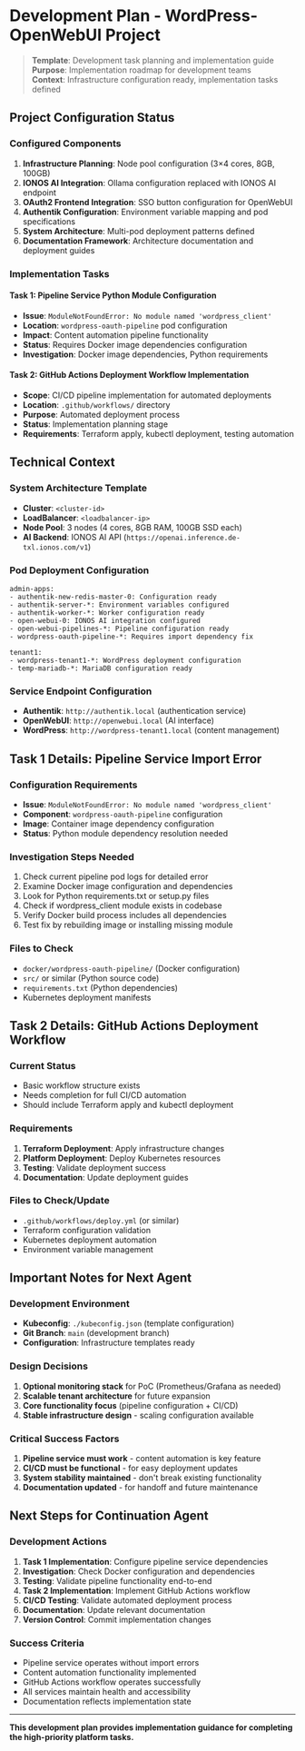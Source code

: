 # Development Plan - WordPress-OpenWebUI Project

> **Template**: Development task planning and implementation guide  
> **Purpose**: Implementation roadmap for development teams  
> **Context**: Infrastructure configuration ready, implementation tasks defined

## Project Configuration Status

### Configured Components
1. **Infrastructure Planning**: Node pool configuration (3×4 cores, 8GB, 100GB)
2. **IONOS AI Integration**: Ollama configuration replaced with IONOS AI endpoint
3. **OAuth2 Frontend Integration**: SSO button configuration for OpenWebUI
4. **Authentik Configuration**: Environment variable mapping and pod specifications
5. **System Architecture**: Multi-pod deployment patterns defined
6. **Documentation Framework**: Architecture documentation and deployment guides

### Implementation Tasks

#### **Task 1: Pipeline Service Python Module Configuration**
- **Issue**: `ModuleNotFoundError: No module named 'wordpress_client'`
- **Location**: `wordpress-oauth-pipeline` pod configuration
- **Impact**: Content automation pipeline functionality
- **Status**: Requires Docker image dependencies configuration
- **Investigation**: Docker image dependencies, Python requirements

#### **Task 2: GitHub Actions Deployment Workflow Implementation**
- **Scope**: CI/CD pipeline implementation for automated deployments
- **Location**: `.github/workflows/` directory
- **Purpose**: Automated deployment process
- **Status**: Implementation planning stage
- **Requirements**: Terraform apply, kubectl deployment, testing automation

## Technical Context

### System Architecture Template
- **Cluster**: `<cluster-id>`
- **LoadBalancer**: `<loadbalancer-ip>`
- **Node Pool**: 3 nodes (4 cores, 8GB RAM, 100GB SSD each)
- **AI Backend**: IONOS AI API (`https://openai.inference.de-txl.ionos.com/v1`)

### Pod Deployment Configuration
```
admin-apps:
- authentik-new-redis-master-0: Configuration ready
- authentik-server-*: Environment variables configured
- authentik-worker-*: Worker configuration ready
- open-webui-0: IONOS AI integration configured
- open-webui-pipelines-*: Pipeline configuration ready
- wordpress-oauth-pipeline-*: Requires import dependency fix

tenant1:
- wordpress-tenant1-*: WordPress deployment configuration
- temp-mariadb-*: MariaDB configuration ready
```

### Service Endpoint Configuration
- **Authentik**: `http://authentik.local` (authentication service)
- **OpenWebUI**: `http://openwebui.local` (AI interface)
- **WordPress**: `http://wordpress-tenant1.local` (content management)

## Task 1 Details: Pipeline Service Import Error

### Configuration Requirements
- **Issue**: `ModuleNotFoundError: No module named 'wordpress_client'`
- **Component**: `wordpress-oauth-pipeline` configuration
- **Image**: Container image dependency configuration
- **Status**: Python module dependency resolution needed

### Investigation Steps Needed
1. Check current pipeline pod logs for detailed error
2. Examine Docker image configuration and dependencies
3. Look for Python requirements.txt or setup.py files
4. Check if wordpress_client module exists in codebase
5. Verify Docker build process includes all dependencies
6. Test fix by rebuilding image or installing missing module

### Files to Check
- `docker/wordpress-oauth-pipeline/` (Docker configuration)
- `src/` or similar (Python source code)
- `requirements.txt` (Python dependencies)
- Kubernetes deployment manifests

## Task 2 Details: GitHub Actions Deployment Workflow

### Current Status
- Basic workflow structure exists
- Needs completion for full CI/CD automation
- Should include Terraform apply and kubectl deployment

### Requirements
1. **Terraform Deployment**: Apply infrastructure changes
2. **Platform Deployment**: Deploy Kubernetes resources
3. **Testing**: Validate deployment success
4. **Documentation**: Update deployment guides

### Files to Check/Update
- `.github/workflows/deploy.yml` (or similar)
- Terraform configuration validation
- Kubernetes deployment automation
- Environment variable management

## Important Notes for Next Agent

### Development Environment
- **Kubeconfig**: `./kubeconfig.json` (template configuration)
- **Git Branch**: `main` (development branch)
- **Configuration**: Infrastructure templates ready

### Design Decisions
1. **Optional monitoring stack** for PoC (Prometheus/Grafana as needed)
2. **Scalable tenant architecture** for future expansion
3. **Core functionality focus** (pipeline configuration + CI/CD)
4. **Stable infrastructure design** - scaling configuration available

### Critical Success Factors
1. **Pipeline service must work** - content automation is key feature
2. **CI/CD must be functional** - for easy deployment updates
3. **System stability maintained** - don't break existing functionality
4. **Documentation updated** - for handoff and future maintenance

## Next Steps for Continuation Agent

### Development Actions
1. **Task 1 Implementation**: Configure pipeline service dependencies
2. **Investigation**: Check Docker configuration and dependencies
3. **Testing**: Validate pipeline functionality end-to-end
4. **Task 2 Implementation**: Implement GitHub Actions workflow
5. **CI/CD Testing**: Validate automated deployment process
6. **Documentation**: Update relevant documentation
7. **Version Control**: Commit implementation changes

### Success Criteria
- Pipeline service operates without import errors
- Content automation functionality implemented
- GitHub Actions workflow operates successfully
- All services maintain health and accessibility
- Documentation reflects implementation state

---

**This development plan provides implementation guidance for completing the high-priority platform tasks.**